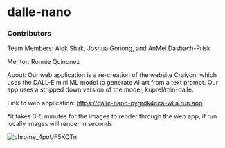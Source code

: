 # dalle-nano



### Contributors

Team Members: Alok Shak, Joshua Gonong, and AnMei Dasbach-Prisk

Mentor: Ronnie Quinonez

About: Our web application is a re-creation of the website Craiyon, which uses the DALL-E mini ML model to generate AI art from a text prompt. Our app uses a stripped down version of the model, kuprel/min-dalle. 

Link to web application: https://dalle-nano-pygrdk4cca-wl.a.run.app

*it takes 3-5 minutes for the images to render through the web app, if run locally images will render in seconds



![chrome_4poUF5KQTn](https://user-images.githubusercontent.com/87305129/185461849-c5357549-fde0-463c-956d-74f6d9c65215.gif)
